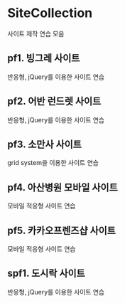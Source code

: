 # SiteCollection
사이트 제작 연습 모음

## pf1. 빙그레 사이트
반응형, jQuery를 이용한 사이트 연습

## pf2. 어반 런드렛 사이트
반응형, jQuery를 이용한 사이트 연습

## pf3. 소만사 사이트
grid system을 이용한 사이트 연습

## pf4. 아산병원 모바일 사이트
모바일 적응형 사이트 연습

## pf5. 카카오프렌즈샵 사이트
모바일 적응형 사이트 연습

## spf1. 도시락 사이트
반응형, jQuery를 이용한 사이트 연습
